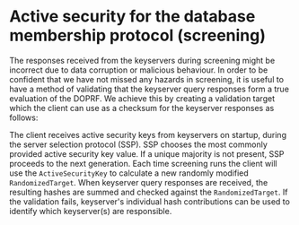# Active security for the database membership protocol (screening)

The responses received from the keyservers during screening might be incorrect due to data corruption or malicious behaviour. In order to be confident that we have not missed any hazards in screening, it is useful to have a method of validating that the keyserver query responses form a true evaluation of the DOPRF. We achieve this by creating a validation target which the client can use as a checksum for the keyserver responses as follows:

The client receives active security keys from keyservers on startup, during the server selection protocol (SSP). SSP chooses the most commonly provided active security key value. If a unique majority is not present, SSP proceeds to the next generation. Each time screening runs the client will use the `ActiveSecurityKey` to calculate a new randomly modified `RandomizedTarget`. When keyserver query responses are received, the resulting hashes are summed and checked against the `RandomizedTarget`. If the validation fails, keyserver's individual hash contributions can be used to identify which keyserver(s) are responsible.